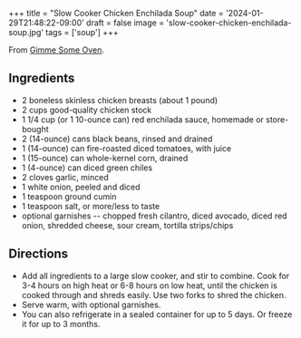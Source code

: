+++
title = "Slow Cooker Chicken Enchilada Soup"
date = '2024-01-29T21:48:22-09:00'
draft = false
image = 'slow-cooker-chicken-enchilada-soup.jpg'
tags = ['soup']
+++

From [Gimme Some Oven](https://www.gimmesomeoven.com/slow-cooker-chicken-enchilada-soup-recipe/).

## Ingredients
* 2 boneless skinless chicken breasts (about 1 pound)
* 2 cups good-quality chicken stock
* 1 1/4 cup (or 1 10-ounce can) red enchilada sauce, homemade or store-bought
* 2 (14-ounce) cans black beans, rinsed and drained
* 1 (14-ounce) can fire-roasted diced tomatoes, with juice
* 1 (15-ounce) can whole-kernel corn, drained
* 1 (4-ounce) can diced green chiles
* 2 cloves garlic, minced
* 1 white onion, peeled and diced
* 1 teaspoon ground cumin
* 1 teaspoon salt, or more/less to taste
* optional garnishes -- chopped fresh cilantro, diced avocado, diced red onion, shredded cheese, sour cream, tortilla strips/chips

## Directions
* Add all ingredients to a large slow cooker, and stir to combine. Cook for 3-4 hours on high heat or 6-8 hours on low heat, until the chicken is cooked through and shreds easily. Use two forks to shred the chicken.
* Serve warm, with optional garnishes.
* You can also refrigerate in a sealed container for up to 5 days. Or freeze it for up to 3 months.
